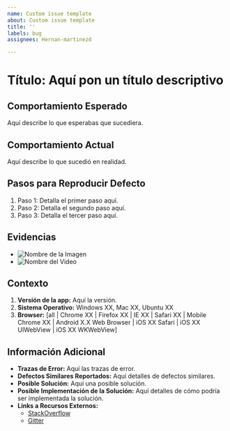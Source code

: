 ```yaml
---
name: Custom issue template
about: Custom issue template
title: ''
labels: bug
assignees: Hernan-martinezd

---
```


# Título: Aquí pon un título descriptivo
## Comportamiento Esperado
Aquí describe lo que esperabas que sucediera.
## Comportamiento Actual
Aquí describe lo que sucedió en realidad.
## Pasos para Reproducir Defecto
1. Paso 1: Detalla el primer paso aquí.
2. Paso 2: Detalla el segundo paso aquí.
3. Paso 3: Detalla el tercer paso aquí.
## Evidencias
- ![Nombre de la Imagen](url_de_la_imagen)
- ![Nombre del Video](url_del_video)
## Contexto
1. **Versión de la app:** Aquí la versión.
2. **Sistema Operativo:** Windows XX, Mac XX, Ubuntu XX
3. **Browser:** [all | Chrome XX | Firefox XX | IE XX | Safari XX | Mobile Chrome XX | Android X.X Web Browser | iOS XX Safari | iOS XX UIWebView | iOS XX WKWebView]
## Información Adicional
- **Trazas de Error:** Aquí las trazas de error.
- **Defectos Similares Reportados:** Aquí detalles de defectos similares.
- **Posible Solución:** Aquí una posible solución.
- **Posible Implementación de la Solución:** Aquí detalles de cómo podría ser implementada la solución.
- **Links a Recursos Externos:**
  - [StackOverflow](http://stackoverflow.com)
  - [Gitter](http://gitter.im)
